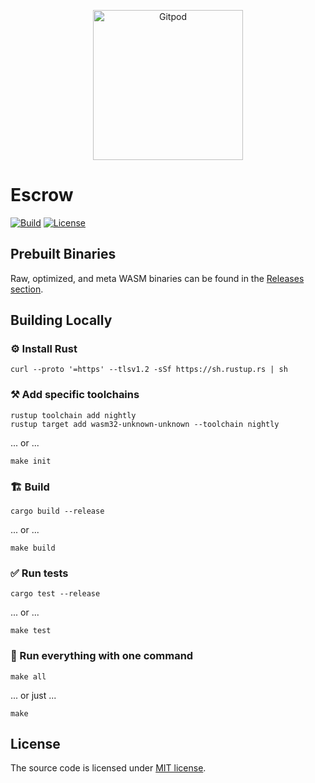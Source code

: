 <p align="center">
  <a href="https://gitpod.io/#https://github.com/gear-dapps/escrow" target="_blank">
    <img src="https://gitpod.io/button/open-in-gitpod.svg" width="240" alt="Gitpod">
  </a>
</p>

# Escrow

[![Build][build_badge]][build_href]
[![License][lic_badge]][lic_href]

[build_badge]: https://github.com/gear-dapps/escrow/workflows/Build/badge.svg
[build_href]: https://github.com/gear-dapps/escrow/actions/workflows/build.yml

[lic_badge]: https://img.shields.io/badge/License-MIT-success
[lic_href]: https://github.com/gear-dapps/escrow/blob/master/LICENSE

## Prebuilt Binaries

Raw, optimized, and meta WASM binaries can be found in the [Releases section](https://github.com/gear-dapps/escrow/releases).

## Building Locally

### ⚙️ Install Rust

```shell
curl --proto '=https' --tlsv1.2 -sSf https://sh.rustup.rs | sh
```

### ⚒️ Add specific toolchains

```shell
rustup toolchain add nightly
rustup target add wasm32-unknown-unknown --toolchain nightly
```

... or ...

```shell
make init
```

### 🏗️ Build

```shell
cargo build --release
```

... or ...

```shell
make build
```

### ✅ Run tests

```shell
cargo test --release
```

... or ...

```shell
make test
```

### 🚀 Run everything with one command

```shell
make all
```

... or just ...

```shell
make
```

## License

The source code is licensed under [MIT license](LICENSE).
